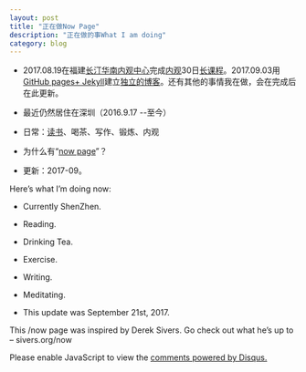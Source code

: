 ```yaml
---
layout: post
title: "正在做Now Page"
description: "正在做的事What I am doing"
category: blog
---
```




- 2017.08.19在福建[长汀华南内观中心](http://ng.81355.net/course.action?schoolIntroId=1)完成[内观](https://www.dhamma.org/zh-HANS/index)30日[长课程](https://www.dhamma.org/zh-HANS/courses/glossary)。2017.09.03用[GitHub pages+ Jekyll](https://violettianjie.github.io/03sep)建立[独立的博客](https://violettianjie.github.io)。还有其他的事情我在做，会在完成后在此更新。

- 最近仍然居住在深圳（2016.9.17 --至今）

- 日常：[读书](https://www.douban.com/doulist/41691053/)、喝茶、写作、锻炼、内观

- 为什么有“[now page](http://nownownow.com/about)”？

- 更新：2017-09。

Here’s what I’m doing now:

- Currently ShenZhen.

- Reading.

- Drinking Tea.

- Exercise.

- Writing.

- Meditating.

- This update was September 21st, 2017.

This /now page was inspired by Derek Sivers. Go check out what he’s up to – sivers.org/now 


<div id="disqus_thread"></div>
<script>

/**
*  RECOMMENDED CONFIGURATION VARIABLES: EDIT AND UNCOMMENT THE SECTION BELOW TO INSERT DYNAMIC VALUES FROM YOUR PLATFORM OR CMS.
*  LEARN WHY DEFINING THESE VARIABLES IS IMPORTANT: https://disqus.com/admin/universalcode/#configuration-variables*/
/*
var disqus_config = function () {
this.page.url = https://violettianjie.github.io;  // Replace PAGE_URL with your page's canonical URL variable
this.page.identifier = https://violettianjie.github.io; // Replace PAGE_IDENTIFIER with your page's unique identifier variable
};
*/
(function() { // DON'T EDIT BELOW THIS LINE
var d = document, s = d.createElement('script');
s.src = 'https://https-violettianjie-github-io-1.disqus.com/embed.js';
s.setAttribute('data-timestamp', +new Date());
(d.head || d.body).appendChild(s);
})();
</script>
<noscript>Please enable JavaScript to view the <a href="https://disqus.com/?ref_noscript">comments powered by Disqus.</a></noscript>
